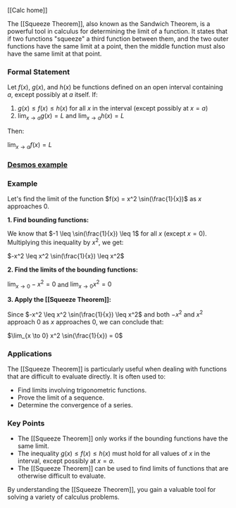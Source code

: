 [[Calc home]]

The [[Squeeze Theorem]], also known as the Sandwich Theorem, is a powerful tool in calculus for determining the limit of a function. It states that if two functions "squeeze" a third function between them, and the two outer functions have the same limit at a point, then the middle function must also have the same limit at that point.

### Formal Statement

Let $f(x)$, $g(x)$, and $h(x)$ be functions defined on an open interval containing $a$, except possibly at $a$ itself. If:

1.  $g(x) \leq f(x) \leq h(x)$ for all $x$ in the interval (except possibly at $x=a$)
2.  $\lim_{x \to a} g(x) = L$ and $\lim_{x \to a} h(x) = L$

Then:

$\lim_{x \to a} f(x) = L$

### [Desmos example](https://www.desmos.com/calculator/s7ztp99uvn)


### Example

Let's find the limit of the function $f(x) = x^2 \sin(\frac{1}{x})$ as $x$ approaches 0.

**1. Find bounding functions:**

We know that $-1 \leq \sin(\frac{1}{x}) \leq 1$ for all $x$ (except $x=0$).  Multiplying this inequality by $x^2$, we get:

$-x^2 \leq x^2 \sin(\frac{1}{x}) \leq x^2$

**2. Find the limits of the bounding functions:**

$\lim_{x \to 0} -x^2 = 0$ and $\lim_{x \to 0} x^2 = 0$

**3. Apply the [[Squeeze Theorem]]:**

Since $-x^2 \leq x^2 \sin(\frac{1}{x}) \leq x^2$ and both $-x^2$ and $x^2$ approach 0 as $x$ approaches 0, we can conclude that:

$\lim_{x \to 0} x^2 \sin(\frac{1}{x}) = 0$

### Applications

The [[Squeeze Theorem]] is particularly useful when dealing with functions that are difficult to evaluate directly. It is often used to:

*  Find limits involving trigonometric functions.
*  Prove the limit of a sequence.
*  Determine the convergence of a series.

### Key Points

*  The [[Squeeze Theorem]] only works if the bounding functions have the same limit.
*  The inequality $g(x) \leq f(x) \leq h(x)$ must hold for all values of $x$ in the interval, except possibly at $x=a$.
*  The [[Squeeze Theorem]] can be used to find limits of functions that are otherwise difficult to evaluate.

By understanding the [[Squeeze Theorem]], you gain a valuable tool for solving a variety of calculus problems.
